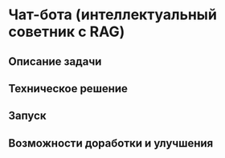 #  Чат-бота (интеллектуальный советник с RAG)

## Описание задачи 

## Техническое решение

## Запуск

## Возможности доработки и улучшения
